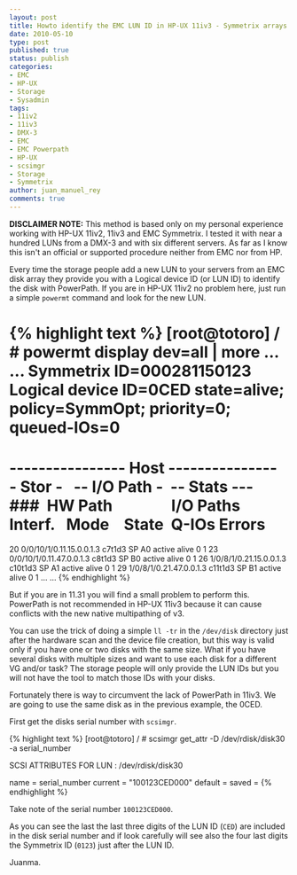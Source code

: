 ```yaml
---
layout: post
title: Howto identify the EMC LUN ID in HP-UX 11iv3 - Symmetrix arrays
date: 2010-05-10
type: post
published: true
status: publish
categories:
- EMC
- HP-UX
- Storage
- Sysadmin
tags:
- 11iv2
- 11iv3
- DMX-3
- EMC
- EMC Powerpath
- HP-UX
- scsimgr
- Storage
- Symmetrix
author: juan_manuel_rey
comments: true
---
```


**DISCLAIMER NOTE:** This method is based only on my personal experience working with HP-UX 11iv2, 11iv3 and EMC Symmetrix. I tested it with near a hundred LUNs from a DMX-3 and with six different servers. As far as I know this isn't an official or supported procedure neither from EMC nor from HP.

Every time the storage people add a new LUN to your servers from an EMC disk array they provide you with a Logical device ID (or LUN ID) to identify the disk with PowerPath. If you are in HP-UX 11iv2 no problem here, just run a simple `powermt` command and look for the new LUN.

{% highlight text %}
[root@totoro] / # powermt display dev=all | more
...
...
Symmetrix ID=000281150123
Logical device ID=0CED
state=alive; policy=SymmOpt; priority=0; queued-IOs=0
==============================================================================
---------------- Host ---------------   - Stor -   -- I/O Path -  -- Stats ---
###  HW Path                I/O Paths    Interf.   Mode    State  Q-IOs Errors
==============================================================================
20 0/0/10/1/0.11.15.0.0.1.3 c7t1d3 SP A0 active alive 0 1
23 0/0/10/1/0.11.47.0.0.1.3 c8t1d3 SP B0 active alive 0 1
26 1/0/8/1/0.21.15.0.0.1.3 c10t1d3 SP A1 active alive 0 1
29 1/0/8/1/0.21.47.0.0.1.3 c11t1d3 SP B1 active alive 0 1
...
...
{% endhighlight %}

But if you are in 11.31 you will find a small problem to perform this. PowerPath is not recommended in HP-UX 11iv3 because it can cause conflicts with the new native multipathing of v3.

You can use the trick of doing a simple `ll -tr` in the `/dev/disk` directory just after the hardware scan and the device file creation, but this way is valid only if you have one or two disks with the same size. What if you have several disks with multiple sizes and want to use each disk for a different VG and/or task? The storage people will only provide the LUN IDs but you will not have the tool to match those IDs with your disks.

Fortunately there is way to circumvent the lack of PowerPath in 11iv3. We are going to use the same disk as in the previous example, the 0CED.

First get the disks serial number with `scsimgr`.

{% highlight text %}
[root@totoro] / # scsimgr get_attr -D /dev/rdisk/disk30 -a serial_number

 SCSI ATTRIBUTES FOR LUN : /dev/rdisk/disk30

name = serial_number
current = "100123CED000"
default =
saved =
{% endhighlight %}

Take note of the serial number `100123CED000`.

As you can see the last the last three digits of the LUN ID (`CED`) are included in the disk serial number and if look carefully will see also the four last digits the Symmetrix ID (`0123`) just after the LUN ID.

Juanma.
